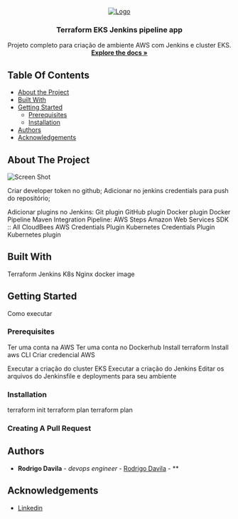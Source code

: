 <br/>
<p align="center">
  <a href="https://github.com/rrddevops/bootcamp2">
    <img src="https://amlanscloud.com/static/9def0d99a7abafd287ee1546d83c3fd4/d6be1/ekspipeline.png" alt="Logo">
  </a>

  <h3 align="center">Terraform EKS Jenkins pipeline app</h3>

  <p align="center">
    Projeto completo para criação de ambiente AWS com Jenkins e cluster EKS.
    <br/>
    <a href="https://github.com/rrddevops/bootcamp2"><strong>Explore the docs »</strong></a>
    <br/>
</p>

## Table Of Contents

* [About the Project](#about-the-project)
* [Built With](#built-with)
* [Getting Started](#getting-started)
  * [Prerequisites](#prerequisites)
  * [Installation](#installation)
* [Authors](#authors)
* [Acknowledgements](#acknowledgements)

## About The Project

![Screen Shot](https://i.ytimg.com/vi/Hz_zWe64uyY/hqdefault.jpg)

Criar developer token no github;
Adicionar no jenkins credentials para push do repositório;

Adicionar plugins no Jenkins:
Git plugin 
GitHub plugin
Docker plugin
Docker Pipeline
Maven Integration
Pipeline: AWS Steps
Amazon Web Services SDK :: All
CloudBees AWS Credentials Plugin
Kubernetes Credentials Plugin 
Kubernetes plugin 



## Built With

Terraform
Jenkins
K8s
Nginx docker image

## Getting Started

Como executar

### Prerequisites

Ter uma conta na AWS
Ter uma conta no Dockerhub
Install terraform
Install aws CLI
Criar credencial AWS

Executar a criação do cluster EKS
Executar a criação do Jenkins
Editar os arquivos do Jenkinsfile e deployments para seu ambiente


### Installation

terraform init
terraform plan
terraform plan

### Creating A Pull Request



## Authors

* **Rodrigo Davila** - *devops engineer* - [Rodrigo Davila](https://github.com/rrddevops) - **

## Acknowledgements

* [Linkedin](https://www.linkedin.com/in/rodrigordavila/)
